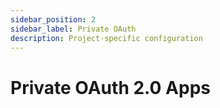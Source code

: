 ```yaml
---
sidebar_position: 2
sidebar_label: Private OAuth
description: Project-specific configuration
---
```


# Private OAuth 2.0 Apps
